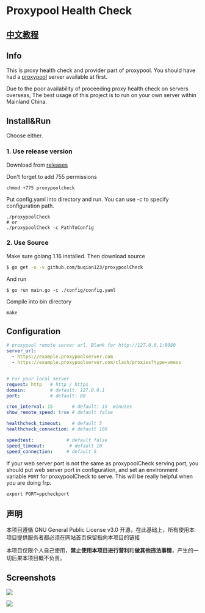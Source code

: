 # Proxypool Health Check
## [中文教程](README_zh_CN.md)

## Info

This is proxy health check and provider part of proxypool. You should have had a
[proxypool](https://github.com/buqian123/proxypool) server available at first.

Due to the poor availability of proceeding proxy health check on servers overseas, The best usage of this project is to run on your own server within Mainland China.

## Install&Run

Choose either.

### 1. Use release version

Download from [releases](https://github.com/buqian123/proxypoolCheck/releases)

Don't forget to add 755 permissions

```
chmod +775 proxypoolcheck
```

Put config.yaml into directory and run. You can use -c to specify configuration path.

```shell
./proxypoolCheck
# or
./proxypoolCheck -c PathToConfig
```

### 2. Use Source

Make sure golang 1.16 installed. Then download source
```sh
$ go get -u -v github.com/buqian123/proxypoolCheck
```

And run
```shell script
$ go run main.go -c ./config/config.yaml
```
Compile into bin directory
```
make
```

## Configuration

```yaml
# proxypool remote server url. Blank for http://127.0.0.1:8080
server_url:
  - https://example.proxypoolserver.com
  - https://example.proxypoolserver.com/clash/proxies?type=vmess


# For your local server
request: http   # http / https
domain:         # default: 127.0.0.1
port:           # default: 80

cron_interval: 15       # default: 15  minutes
show_remote_speed: true # default false

healthcheck_timeout:    # default 5
healthcheck_connection: # default 100

speedtest:            # default false
speed_timeout:         # default 10
speed_connection:     # default 5
```

If your web server port is not the same as proxypoolCheck serving port, you should put web server port in configuration, and set an environment variable `PORT` for proxypoolCheck to serve. This will be really helpful when you are doing frp.

```
export PORT=ppcheckport
```

## 声明

本项目遵循 GNU General Public License v3.0 开源，在此基础上，所有使用本项目提供服务者都必须在网站首页保留指向本项目的链接

本项目仅限个人自己使用，**禁止使用本项目进行营利**和**做其他违法事情**，产生的一切后果本项目概不负责。

## Screenshots

![](doc/1.png)

![](doc/2.png)
